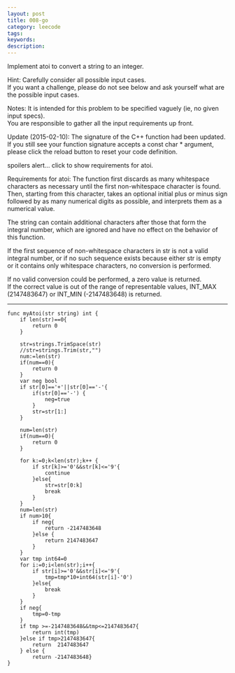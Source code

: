 ```yaml
---
layout: post
title: 008-go
category: leecode
tags: 
keywords: 
description: 
---
```


Implement atoi to convert a string to an integer.

Hint: Carefully consider all possible input cases.  
If you want a challenge, please do not see below and ask yourself what are the possible input cases.

Notes: It is intended for this problem to be specified vaguely (ie, no given input specs).  
You are responsible to gather all the input requirements up front.

Update (2015-02-10):
The signature of the C++ function had been updated.  
If you still see your function signature accepts a const char * argument, please click the reload button to reset your code definition.

spoilers alert... click to show requirements for atoi.

Requirements for atoi:
The function first discards as many whitespace characters as necessary until the first non-whitespace character is found.  
Then, starting from this character, takes an optional initial plus or minus sign followed by as many numerical digits as possible, and interprets them as a numerical value.

The string can contain additional characters after those that form the integral number, which are ignored and have no effect on the behavior of this function.

If the first sequence of non-whitespace characters in str is not a valid integral number, or if no such sequence exists because either str is empty or it contains only whitespace characters, no conversion is performed.

If no valid conversion could be performed, a zero value is returned.  
If the correct value is out of the range of representable values, INT_MAX (2147483647) or INT_MIN (-2147483648) is returned.

----------

    func myAtoi(str string) int {
    	if len(str)==0{
    		return 0
    	}
    
    	str=strings.TrimSpace(str)
    	//str=strings.Trim(str,"")
    	num:=len(str)
    	if(num==0){
    		return 0
    	}
    	var neg bool
    	if str[0]=='+'||str[0]=='-'{
    		if(str[0]=='-')	{
    			neg=true
    		}
    		str=str[1:]
    	}
    
    	num=len(str)
    	if(num==0){
    		return 0
    	}
    
    	for k:=0;k<len(str);k++	{
    		if str[k]>='0'&&str[k]<='9'{
    			continue
    		}else{
    			str=str[0:k]
    			break
    		}
    	}
    	num=len(str)
    	if num>10{
    		if neg{
    			return -2147483648
    		}else {
    			return 2147483647
    		}
    	}
    	var tmp int64=0
    	for i:=0;i<len(str);i++{
    		if str[i]>='0'&&str[i]<='9'{
    			tmp=tmp*10+int64(str[i]-'0')
    		}else{
    			break
    		}
    	}
    	if neg{
    		tmp=0-tmp
    	}
    	if tmp >=-2147483648&&tmp<=2147483647{
    		return int(tmp)
    	}else if tmp>2147483647{
    		return  2147483647
    	} else {
    		return -2147483648}
    }
